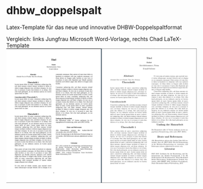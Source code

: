 # dhbw_doppelspalt
Latex-Template für das neue und innovative DHBW-Doppelspaltformat

Vergleich: links Jungfrau Microsoft Word-Vorlage, rechts Chad LaTeX-Template
![coparison](./comparison.png)
